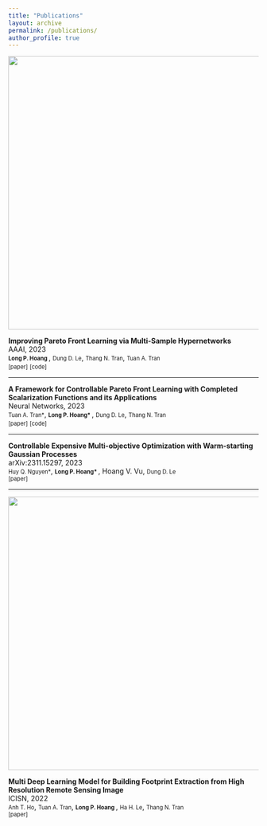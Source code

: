 ```yaml
---
title: "Publications"
layout: archive
permalink: /publications/
author_profile: true
---
```



<p align="center">
  <img src="/assets/publications/MSH/MSH.png" width="550" />
</p>
<b>Improving Pareto Front Learning via Multi-Sample Hypernetworks</b>
<br>AAAI, 2023<br>
<a href="http://longhp1618.github.io/" style="font-size:.8em; text-decoration:none">  <b> Long P. Hoang </b> </a>, <a href="https://andrew-dungle.github.io/" style="font-size:.8em; text-decoration:none">Dung D. Le</a>, <a href="https://scholar.google.com/citations?user=65LF4RQAAAAJ&hl=vi" style="font-size:.8em; text-decoration:none">Thang N. Tran</a>, <a href="https://scholar.google.com/citations?user=d_WTDGoAAAAJ&hl=en&authuser=1" style="font-size:.8em; text-decoration:none">Tuan A. Tran</a>
<br>
<a href="https://arxiv.org/abs/2212.01130" style="font-size:.8em; text-decoration:none">[paper]</a>
<a href="https://github.com/longhp1618/MultiSample-Hypernetworks" style="font-size:.8em; text-decoration:none">[code]</a>


---


<p align="center">
</p>
<b>A Framework for Controllable Pareto Front Learning with Completed Scalarization Functions and its Applications</b>
<br>Neural Networks, 2023<br>
 <a href="https://scholar.google.com/citations?user=d_WTDGoAAAAJ&hl=en&authuser=1" style="font-size:.8em; text-decoration:none">Tuan A. Tran*</a>, <a href="http://longhp1618.github.io/" style="font-size:.8em; text-decoration:none"><b> Long P. Hoang* </b></a>, <a href="https://andrew-dungle.github.io/" style="font-size:.8em; text-decoration:none">Dung D. Le</a>, <a href="https://scholar.google.com/citations?user=65LF4RQAAAAJ&hl=vi" style="font-size:.8em; text-decoration:none">Thang N. Tran</a>
<br>
<a href="https://arxiv.org/abs/2302.12487" style="font-size:.8em; text-decoration:none">[paper]</a>
<a href="https://github.com/tuantran23012000/PHN-CSF" style="font-size:.8em; text-decoration:none">[code]</a>

---


<p align="center">
</p>
<b>Controllable Expensive Multi-objective Optimization with Warm-starting Gaussian Processes</b>
<br>arXiv:2311.15297, 2023<br>
 <a href="https://quanghuy0497.github.io" style="font-size:.8em; text-decoration:none">Huy Q. Nguyen*</a>, <a href="http://longhp1618.github.io/" style="font-size:.8em; text-decoration:none"><b> Long P. Hoang* </b></a>, <a> Hoang V. Vu</a>, <a href="https://andrew-dungle.github.io/" style="font-size:.8em; text-decoration:none">Dung D. Le</a>
<br>
<a href="https://arxiv.org/abs/2311.15297" style="font-size:.8em; text-decoration:none">[paper]</a>

---
<p align="center">
  <img src="/assets/publications/building/building.png" width="550" />
</p>
<b>Multi Deep Learning Model for Building Footprint Extraction from High Resolution Remote Sensing Image</b>
<br>ICISN, 2022<br>
<a href="https://www.researchgate.net/profile/Anh-Ho-Trong" style="font-size:.8em; text-decoration:none">Anh T. Ho</a>, <a href="https://scholar.google.com/citations?user=d_WTDGoAAAAJ&hl=en&authuser=1" style="font-size:.8em; text-decoration:none">Tuan A. Tran</a>, <a href="http://longhp1618.github.io/" style="font-size:.8em; text-decoration:none"><b> Long P. Hoang </b></a>, <a href="https://sami.hust.edu.vn/hoc-tap/giang-vien/?name=halh" style="font-size:.8em; text-decoration:none">Ha H. Le</a>, <a href="https://scholar.google.com/citations?user=65LF4RQAAAAJ&hl=vi" style="font-size:.8em; text-decoration:none">Thang N. Tran</a>
<br>
<a href="https://link.springer.com/chapter/10.1007/978-981-19-3394-3_29" style="font-size:.8em; text-decoration:none">[paper]</a>

